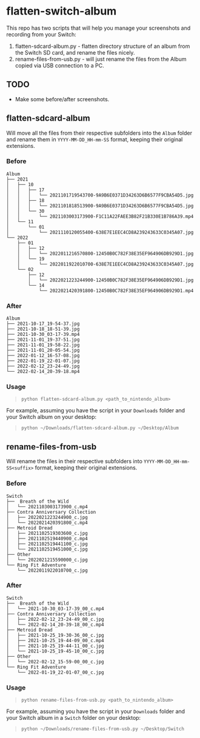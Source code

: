 # flatten-switch-album

This repo has two scripts that will help you manage your screenshots and recording from your Switch:

1. flatten-sdcard-album.py - flatten directory structure of an album from the Switch SD card, and rename the files nicely.
2. rename-files-from-usb.py - will just rename the files from the Album copied via USB connection to a PC.

## TODO

- Make some before/after screenshots.

## flatten-sdcard-album

Will move all the files from their respective subfolders into the `Album` folder and rename them in `YYYY-MM-DD_HH-mm-SS` format, keeping their original extensions.

### Before

```text
Album
├── 2021
│   ├── 10
│   │   ├── 17
│   │   │   └── 2021101719543700-9A9B6E0371D34263D6B6577F9CBA54D5.jpg
│   │   ├── 18
│   │   │   └── 2021101818513900-9A9B6E0371D34263D6B6577F9CBA54D5.jpg
│   │   └── 30
│   │       └── 2021103003173900-F1C11A22FAEE3B82F21B330E1B786A39.mp4
│   └── 11
│       └── 01
│           └── 2021110120055400-638E7E1EEC4CD8A239243633C0345A07.jpg
└── 2022
    ├── 01
    │   ├── 12
    │   │   └── 2022011216570800-12450B0C782F38E35EF964906DB929D1.jpg
    │   └── 19
    │       └── 2022011922010700-638E7E1EEC4CD8A239243633C0345A07.jpg
    └── 02
        ├── 12
        │   └── 2022021223244900-12450B0C782F38E35EF964906DB929D1.jpg
        └── 14
            └── 2022021420391800-12450B0C782F38E35EF964906DB929D1.mp4
```

### After

```text
Album
├── 2021-10-17_19-54-37.jpg
├── 2021-10-18_18-51-39.jpg
├── 2021-10-30_03-17-39.mp4
├── 2021-11-01_19-37-51.jpg
├── 2021-11-01_19-58-22.jpg
├── 2021-11-01_20-05-54.jpg
├── 2022-01-12_16-57-08.jpg
├── 2022-01-19_22-01-07.jpg
├── 2022-02-12_23-24-49.jpg
└── 2022-02-14_20-39-18.mp4
```

### Usage

> `python flatten-sdcard-album.py <path_to_nintendo_album>`

For example, assuming you have the script in your `Downloads` folder and your Switch album on your desktop:

> `python ~/Downloads/flatten-sdcard-album.py ~/Desktop/Album`

## rename-files-from-usb

Will rename the files in their respective subfolders into `YYYY-MM-DD_HH-mm-SS<suffix>` format, keeping their original extensions.

### Before

```text
Switch
├──  Breath of the Wild
│   └── 2021103003173900_c.mp4
├── Contra Anniversary Collection
│   ├── 2022021223244900_c.jpg
│   └── 2022021420391800_c.mp4
├── Metroid Dread
│   ├── 2021102519303600_c.jpg
│   ├── 2021102519440900_c.mp4
│   ├── 2021102519441100_c.jpg
│   └── 2021102519451000_c.jpg
├── Other
│   └── 2022021215590000_c.jpg
└── Ring Fit Adventure
    └── 2022011922010700_c.jpg
```

### After

```text
Switch
├──  Breath of the Wild
│   └── 2021-10-30_03-17-39_00_c.mp4
├── Contra Anniversary Collection
│   ├── 2022-02-12_23-24-49_00_c.jpg
│   └── 2022-02-14_20-39-18_00_c.mp4
├── Metroid Dread
│   ├── 2021-10-25_19-30-36_00_c.jpg
│   ├── 2021-10-25_19-44-09_00_c.mp4
│   ├── 2021-10-25_19-44-11_00_c.jpg
│   └── 2021-10-25_19-45-10_00_c.jpg
├── Other
│   └── 2022-02-12_15-59-00_00_c.jpg
└── Ring Fit Adventure
    └── 2022-01-19_22-01-07_00_c.jpg
```

### Usage

> `python rename-files-from-usb.py <path_to_nintendo_album>`

For example, assuming you have the script in your `Downloads` folder and your Switch album in a `Switch` folder on your desktop:

> `python ~/Downloads/rename-files-from-usb.py ~/Desktop/Switch`
